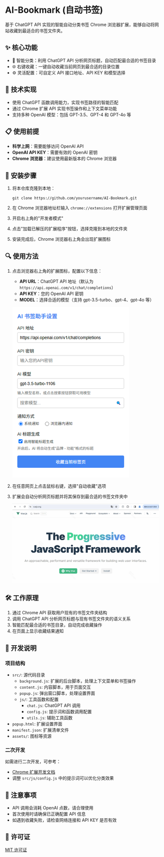 # AI-Bookmark (自动书签)

基于 ChatGPT API 实现的智能自动分类书签 Chrome 浏览器扩展，能够自动将网站收藏到最适合的书签文件夹。

## ✨ 核心功能

- 🤖 智能分类：利用 ChatGPT API 分析网页标题，自动匹配最合适的书签目录
- 🌐 右键收藏：一键自动收藏当前网页到最合适的目录位置
- ⚙️ 灵活配置：可自定义 API 接口地址、API KEY 和模型选择

## 🔧 技术实现

- 使用 ChatGPT 函数调用能力，实现书签路径的智能匹配
- 通过 Chrome 扩展 API 实现书签操作和上下文菜单功能
- 支持多种 OpenAI 模型：包括 GPT-3.5、GPT-4 和 GPT-4o 等

## 📋 使用前提

- **科学上网**：需要能够访问 OpenAI API
- **OpenAI API KEY**：需要有效的 OpenAI 密钥
- **Chrome 浏览器**：建议使用最新版本的 Chrome 浏览器

## 🚀 安装步骤

1. 将本仓库克隆到本地：
   ```
   git clone https://github.com/yourusername/AI-Bookmark.git
   ```

2. 在 Chrome 浏览器地址栏输入 `chrome://extensions` 打开扩展管理页面

3. 开启右上角的"开发者模式"

4. 点击"加载已解压的扩展程序"按钮，选择克隆到本地的文件夹

5. 安装完成后，Chrome 浏览器右上角会出现扩展图标

## 🔍 使用方法

1. 点击浏览器右上角的扩展图标，配置以下信息：
   - **API URL**：ChatGPT API 地址（默认为 `https://api.openai.com/v1/chat/completions`）
   - **API KEY**：您的 OpenAI API 密钥
   - **MODEL**：选择合适的模型（支持 gpt-3.5-turbo、gpt-4、gpt-4o 等）

   ![配置界面](/img/config.png)

2. 在任意网页上点击鼠标右键，选择"自动收藏"选项

3. 扩展会自动分析网页标题并将其保存到最合适的书签文件夹中

   ![使用演示](/img/use.gif)

## 🛠️ 工作原理

1. 通过 Chrome API 获取用户现有的书签文件夹结构
2. 调用 ChatGPT API 分析网页标题与现有书签文件夹的语义关系
3. 智能匹配最合适的书签目录，自动完成收藏操作
4. 在页面上显示收藏结果通知

## 🔄 开发说明

### 项目结构
- `src/`: 源代码目录
  - `background.js`: 扩展的后台脚本，处理上下文菜单和书签操作
  - `content.js`: 内容脚本，用于页面交互
  - `popup.js`: 弹出窗口脚本，处理设置界面
  - `js/`: 工具函数和配置
    - `chat.js`: ChatGPT API 调用
    - `config.js`: 提示词和函数调用配置
    - `utils.js`: 辅助工具函数
- `popup.html`: 扩展设置界面
- `manifest.json`: 扩展清单文件
- `assets/`: 图标等资源

### 二次开发
如需进行二次开发，可参考：
- [Chrome 扩展开发文档](https://developer.chrome.com/docs/extensions/get-started/tutorial/hello-world?hl=zh-cn)
- 调整 `src/js/config.js` 中的提示词可以优化分类效果

## 📝 注意事项

- API 调用会消耗 OpenAI 点数，请合理使用
- 首次使用时请确保已正确配置 API 信息
- 如遇到收藏失败，请检查网络连接和 API KEY 是否有效

## 📜 许可证

[MIT 许可证](LICENSE)
